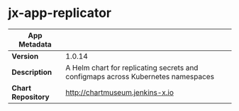 # jx-app-replicator

|App Metadata||
|---|---|
| **Version** | 1.0.14 |
| **Description** | A Helm chart for replicating secrets and configmaps across Kubernetes namespaces |
| **Chart Repository** | http://chartmuseum.jenkins-x.io |
